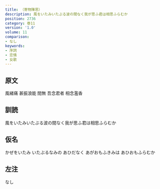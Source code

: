 ```yaml
---
title: （寄物陳思）
description: 風をいたみいたぶる波の間なく我が思ふ君は相思ふらむか
position: 2736
category: 巻11
version: '1.0'
volume: 11
comparison:
- なし
keywords:
- 序詞
- 恋情
- 女歌
---
```


## 原文

風緒痛 甚振浪能 間無 吾念君者 相念濫香

## 訓読

風をいたみいたぶる波の間なく我が思ふ君は相思ふらむか

## 仮名

かぜをいたみ いたぶるなみの あひだなく あがおもふきみは あひおもふらむか

## 左注

なし
